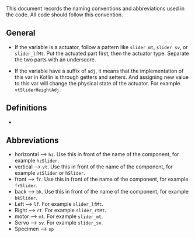 This document records the naming conventions and abbreviations used in the code. All code should follow this convention. 

## General

- If the variable is a actuator, follow a pattern like `slider_mt`, `slider_sv`, or `slider_lfMt`. Put the actuated part first, then the actuator type. Separate the two parts with an underscore.

- If the variable have a suffix of `adj`, it means that the implementation of this var in Kotlin is through getters and setters. And assigning new value to this var will change the physical state of the actuator. For example `vtSliderHeightAdj`. 

## Definitions

- 

## Abbreviations

- horizontal --> `hz`. Use this in front of the name of the component, for example `hzSlider`.
- vertical --> `vt`. Use this in front of the name of the component, for example `vtSlider` or `hSlider`.
- front --> `fr`. Use this in front of the name of the component, for example `frSlider`.
- back --> `bk`. Use this in front of the name of the component, for example `bkSlider`.
- Left --> `lf`. For example `slider_lfMt`.
- Right --> `rt`. For example `slider_rtMt`.
- motor --> `mt`. For example `slider_mt`.
- Servo --> `sv`. For example `slider_sv`. 
- Specimen --> `sp`